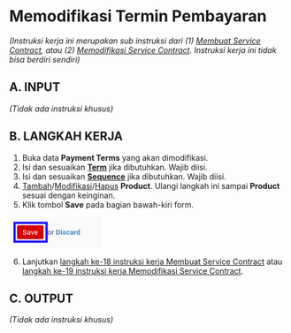# Memodifikasi Termin Pembayaran

*(Instruksi kerja ini merupakan sub instruksi dari (1) [Membuat Service Contract](./membuat.md), atau (2) [Memodifikasi Service Contract](./memodifikasi.md). Instruksi kerja ini tidak bisa berdiri sendiri)*

## A. INPUT

*(Tidak ada instruksi khusus)*

## B. LANGKAH KERJA

1. Buka data **Payment Terms** yang akan dimodifikasi.
2. Isi dan sesuaikan **[Term](./penjelasan.md#field-term)** jika dibutuhkan. Wajib diisi.
3. Isi dan sesuaikan **[Sequence](./penjelasan.md#field-sequence)** jika dibutuhkan. Wajib diisi.
4. <a name="l4">[Tambah](./menambahkan-detail-termin.md)/[Modifikasi](./memodifikasi-detail-termin.md)/[Hapus](./menghapus-detail-termin.md) **Product**</a>. Ulangi langkah ini sampai **Product** sesuai dengan keinginan.
5. Klik tombol **Save** pada bagian bawah-kiri form.

![](../../img/service-contract/tombol-save-modifikasi-termin.png)

6. Lanjutkan [langkah ke-18 instruksi kerja Membuat Service Contract](./membuat.md#l18) atau [langkah ke-19 instruksi kerja Memodifikasi Service Contract](./memodifikasi.md#l19).

## C. OUTPUT

*(Tidak ada instruksi khusus)*
